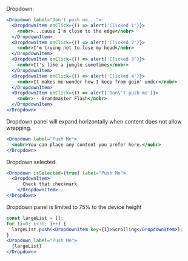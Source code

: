 Dropdown:

```jsx
<Dropdown label="Don't push me...">
  <DropdownItem onClick={() => alert('Clicked 1')}>
    <nobr>...cause I'm close to the edge</nobr>
  </DropdownItem>
  <DropdownItem onClick={() => alert('Clicked 2')}>
    <nobr>I'm trying not to lose my head</nobr>
  </DropdownItem>
  <DropdownItem onClick={() => alert('Clicked 3')}>
    <nobr>It's like a jungle sometimes</nobr>
  </DropdownItem>
  <DropdownItem onClick={() => alert('Clicked 4')}>
    <nobr>It makes me wonder how I keep from goin' under</nobr>
  </DropdownItem>
  <DropdownItem onClick={() => alert('Don\'t push me')}>
    <nobr>-- Grandmaster Flash</nobr>
  </DropdownItem>
</Dropdown>
```

Dropdown panel will expand horizontally when content does not allow wrapping.

```jsx
<Dropdown label="Push Me">
  <nobr>You can place any content you prefer here.</nobr>
</Dropdown>
```

Dropdown selected.

```jsx
<Dropdown isSelected={true} label="Push Me">
  <DropdownItem>
      Check that checkmark
    </DropdownItem>
</Dropdown>
```

Dropdown panel is limited to 75% to the device height

```jsx
const largeList = [];
for (i=0; i<30; i++) {
  largeList.push(<DropdownItem key={i}>Scrolling</DropdownItem>);
}
<Dropdown label="Push Me">
  {largeList}
</Dropdown>
```
